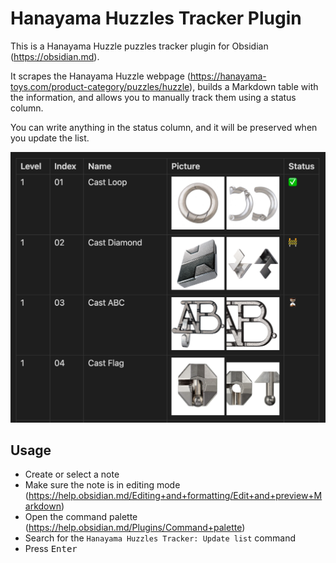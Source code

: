 # Hanayama Huzzles Tracker Plugin

This is a Hanayama Huzzle puzzles tracker plugin for Obsidian (https://obsidian.md).

It scrapes the Hanayama Huzzle webpage (https://hanayama-toys.com/product-category/puzzles/huzzle),
builds a Markdown table with the information, and allows you to manually track them using a status
column.

You can write anything in the status column, and it will be preserved when you update the list.

![screenshot](images/screenshot.png)

## Usage

- Create or select a note
- Make sure the note is in editing mode (https://help.obsidian.md/Editing+and+formatting/Edit+and+preview+Markdown)
- Open the command palette (https://help.obsidian.md/Plugins/Command+palette)
- Search for the `Hanayama Huzzles Tracker: Update list` command
- Press <kbd>Enter</kbd>
